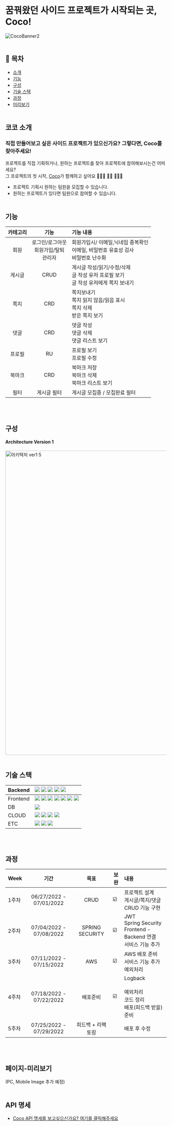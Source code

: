 # 꿈꿔왔던 사이드 프로젝트가 시작되는 곳, Coco!
![CocoBanner2](https://user-images.githubusercontent.com/103922744/180134172-04dda2fd-bebd-48ef-9a1c-77ae638b4979.jpg)
<br>
<br>

## 📢 목차
* [소개](#코코-소개)
* [기능](#기능)
* [구성](#구성)
* [기술 스택](#기술-스택)
* [과정](#과정)
* [미리보기](#페이지-미리보기)
  <br>
  <br>

## 코코 소개
### 직접 만들어보고 싶은 사이드 프로젝트가 있으신가요? 그렇다면, Coco를 찾아주세요!
프로젝트를 직접 기획하거나, 원하는 프로젝트를 찾아 프로젝트에 참여해보시는건 어떠세요?  
그 프로젝트의 첫 시작, [Coco](https://www.cocoding.xyz)가 함께하고 싶어요 🙋🏻‍♀️ 🙋🏻 🙋🏻‍♂️

- 프로젝트 기획시 원하는 팀원을 모집할 수 있습니다.
- 원하는 프로젝트가 있다면 팀원으로 참여할 수 있습니다.
  <br>
  <br>

## 기능
| 카테고리 |                기능                 | 기능 내용                                                       |
| :------: |:---------------------------------:|:------------------------------------------------------------|
| 회원 | 로그인/로그아웃 </br> 회원가입/탈퇴 </br> 관리자  | 회원가입시/ 이메일,닉네임 중복확인 </br> 이메일, 비밀번호 유효성 검사 </br> 비밀번호 난수화   |
| 게시글 |               CRUD                | 게시글 작성/읽기/수정/삭제 </br> 글 작성 유저 프로필 보기 </br> 글 작성 유저에게 쪽지 보내기 |
| 쪽지 |                CRD                | 쪽지보내기 </br> 쪽지 읽지 않음/읽음 표시 </br> 쪽지 삭제 </br> 받은 쪽지 보기       |
| 댓글 |                CRD                | 댓글 작성 </br> 댓글 삭제 </br> 댓글 리스트 보기                           |
| 프로필 |                RU                 | 프로필 보기 </br> 프로필 수정                                         |
| 북마크 |                CRD                | 북마크 저장 </br> 북마크 삭제 </br> 북마크 리스트 보기                        |
| 필터 |              게시글 필터               | 게시글 모집중 / 모집완료 필터                                           |
<br>
<br>

## 구성
#### Architecture Version 1
<img width="948" alt="아키텍처 ver1 5" src="https://user-images.githubusercontent.com/103922744/180138551-c0171505-641b-436b-820e-30d56fef0423.png">
<br>
<br>

## 기술 스택
| Backend | <img src="https://img.shields.io/badge/JAVA-E85C33?style=for-the-badge&logo=Python&logoColor=white">  <img src="https://img.shields.io/badge/Spring Boot-6DB33F?style=for-the-badge&logo=Spring Boot&logoColor=white"> <img src="https://img.shields.io/badge/Spring Security-137CBD?style=for-the-badge&logo=Spring Security&logoColor=white"> <img src="https://img.shields.io/badge/Gradle-02303A?style=for-the-badge&logo=Gradle&logoColor=white"> <img src="https://img.shields.io/badge/JPA-E97627?style=for-the-badge&logo=JPA&logoColor=white">                                                                                                                                                                                                    |
| ------ |:-----------------------------------------------------------------------------------------------------------------------------------------------------------------------------------------------------------------------------------------------------------------------------------------------------------------------------------------------------------------------------------------------------------------------------------------------------------------------------------------------------------------------------------------------------------------------------------------------------------------------------------------------------------------------------------------------------------------------------------------------------------|
| Frontend | <img src="https://img.shields.io/badge/Node.js-339933?style=for-the-badge&logo=Node.js&logoColor=white"> <img src="https://img.shields.io/badge/Webpack-8DD6F9?style=for-the-badge&logo=Webpack&logoColor=white"> <img src="https://img.shields.io/badge/jQuery-0769AD?style=for-the-badge&logo=jQuery&logoColor=white"> <img src="https://img.shields.io/badge/JavaScript-F7DF1E?style=for-the-badge&logo=JavaScript&logoColor=white"> <img src="https://img.shields.io/badge/Bulma-00D1B2?style=for-the-badge&logo=Bulma&logoColor=white"> <img src="https://img.shields.io/badge/HTML5-E34F26?style=for-the-badge&logo=HTML5&logoColor=white"> <img src="https://img.shields.io/badge/CSS3-1572B6?style=for-the-badge&logo=CSS3&logoColor=white">       |
| DB | <img src="https://img.shields.io/badge/MySQL-4479A1?style=for-the-badge&logo=MySQL&logoColor=white">                                                                                                                                                                                                                                                                                                                                                                                                                                                                                                                                                                                                                                                       |
| CLOUD | <img src="https://img.shields.io/badge/Amazon AWS-232F3E?style=for-the-badge&logo=Amazon AWS&logoColor=white"> <img src="https://img.shields.io/badge/Amazon Amazon S3-569A31?style=for-the-badge&logo=Amazon Amazon S3&logoColor=white"> <img src="https://img.shields.io/badge/Amazon Amazon RDS-527FFF?style=for-the-badge&logo=Amazon Amazon RDS&logoColor=white"> <img src="https://img.shields.io/badge/Amazon Amazon EC2-FF9900?style=for-the-badge&logo=Amazon Amazon EC2&logoColor=white">                                                                                                                                                                                                                                                        |
| ETC | <img src="https://img.shields.io/badge/Amazon Git-F05032?style=for-the-badge&logo=Amazon Git&logoColor=white"> <img src="https://img.shields.io/badge/Amazon GitHub-181717?style=for-the-badge&logo=Amazon GitHub&logoColor=white"> <img src="https://img.shields.io/badge/GitHub Actions-2088FF?style=for-the-badge&logo=GitHub Actions&logoColor=white">                                                                                                                                                                                                                                                                                                                                                                                                 |
<br>
<br>

## 과정

| Week |           기간            |       목표        | 보완 | 내용                                                                   |
| ---- |:-----------------------:|:---------------:|----|:---------------------------------------------------------------------|
| 1주차 | 06/27/2022 - 07/01/2022 |      CRUD       |       ☑️        | 프로젝트 설계 </br> 게시글/쪽지/댓글 CRUD 기능 구현                                   |
| 2주차 | 07/04/2022 - 07/08/2022 | SPRING SECURITY |     ☑️     | JWT </br> Spring Security </br> Frontend - Backend 연결 </br> 서비스 기능 추가|
| 3주차 | 07/11/2022 - 07/15/2022 |       AWS       |         ☑️          | AWS 배포 준비 </br> 서비스 기능 추가 </br> 예외처리                                 |
| 4주차 | 07/18/2022 - 07/22/2022 |      배포준비       |       ☑️        | Logback </br> </br> 예외처리 </br> 코드 정리 </br> 배포(피드백 받을) 준비             |
| 5주차 | 07/25/2022 - 07/29/2022 |   피드백 + 리팩토링    |                 | 배포 후 수정                                                              |


<br>
<br>

## 페이지-미리보기
(PC, Mobile Image 추가 예정)
<br>
<br>

## API 명세
- [Coco API 명세를 보고싶으신가요? 여기를 클릭해주세요](https://equatorial-scooter-0d6.notion.site/API-c4e8d55b8ce54b0c99bd61881961e217)
